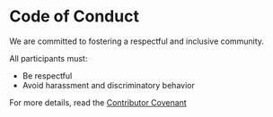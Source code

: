 # Code of Conduct

We are committed to fostering a respectful and inclusive community.

All participants must:
- Be respectful
- Avoid harassment and discriminatory behavior

For more details, read the [Contributor Covenant](https://www.contributor-covenant.org/)
